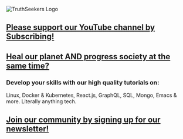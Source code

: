 ![TruthSeekers Logo](https://truthseekers.io/wp-content/uploads/2021/05/ts-logo-dark-horizontal549x181.jpg)

## [Please support our YouTube channel by Subscribing!](https://www.youtube.com/channel/UCa0s8d-23qP7RmIMZ54x7Ug)

## [Heal our planet AND progress society at the same time?](https://truthseekers.io/support-nuclear/)

### Develop your skills with our high quality tutorials on:

Linux, Docker & Kubernetes, React.js, GraphQL, SQL, Mongo, Emacs & more. Literally anything tech.

## [Join our community by signing up for our newsletter!](https://truthseekers.io/latest-tutorials-signup/)
